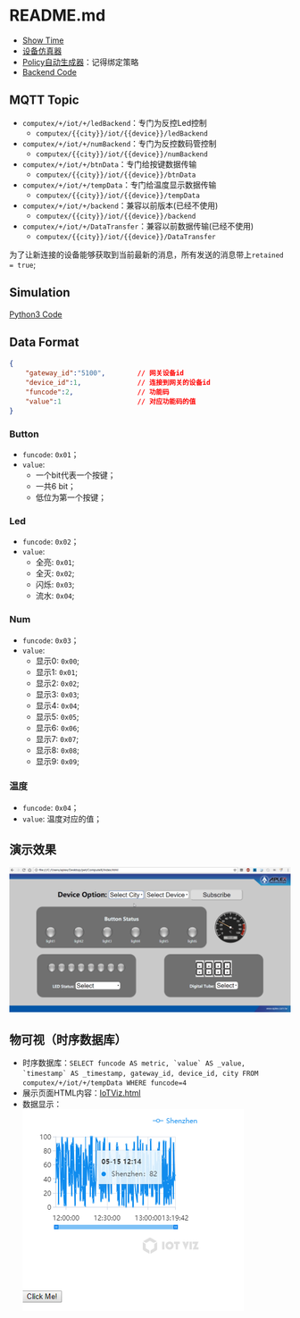 # README.md

* [Show Time](http://zorozeng.com/ComputeX/)  
* [设备仿真器](bin/python3)
* [Policy自动生成器](bin/python2)：记得绑定策略
* [Backend Code](https://github.com/Aplexchenfl/mqtt_message)

## MQTT Topic

* `computex/+/iot/+/ledBackend`：专门为反控Led控制
  * `computex/{{city}}/iot/{{device}}/ledBackend`
* `computex/+/iot/+/numBackend`：专门为反控数码管控制
  * `computex/{{city}}/iot/{{device}}/numBackend`
* `computex/+/iot/+/btnData`：专门给按键数据传输
  * `computex/{{city}}/iot/{{device}}/btnData`
* `computex/+/iot/+/tempData`：专门给温度显示数据传输
  * `computex/{{city}}/iot/{{device}}/tempData`
* `computex/+/iot/+/backend`：兼容以前版本(已经不使用)
  * `computex/{{city}}/iot/{{device}}/backend`
* `computex/+/iot/+/DataTransfer`：兼容以前数据传输(已经不使用)
  * `computex/{{city}}/iot/{{device}}/DataTransfer`

为了让新连接的设备能够获取到当前最新的消息，所有发送的消息带上`retained = true`;

## Simulation

[Python3 Code](https://github.com/ZengjfOS/ComputeX/tree/master/bin/python3)

## Data Format

```JSON
{
    "gateway_id":"5100",        // 网关设备id
    "device_id":1,              // 连接到网关的设备id
    "funcode":2,                // 功能码
    "value":1                   // 对应功能码的值
}
```

### Button

* `funcode`: `0x01`；
* `value`: 
  * 一个bit代表一个按键；
  * 一共6 bit；
  * 低位为第一个按键；

### Led

* `funcode`: `0x02`；
* `value`:
  * 全亮: `0x01`;
  * 全灭: `0x02`;
  * 闪烁: `0x03`;
  * 流水: `0x04`;

### Num

* `funcode`: `0x03`；
* `value`:
  * 显示0: `0x00`;
  * 显示1: `0x01`;
  * 显示2: `0x02`;
  * 显示3: `0x03`;
  * 显示4: `0x04`;
  * 显示5: `0x05`;
  * 显示6: `0x06`;
  * 显示7: `0x07`;
  * 显示8: `0x08`;
  * 显示9: `0x09`;

### 温度

* `funcode`: `0x04`；
* `value`: 温度对应的值；

## 演示效果

![./img/ComputeX.gif](./img/ComputeX.gif)

## 物可视（时序数据库）

* 时序数据库：``SELECT funcode AS metric, `value` AS _value, `timestamp` AS _timestamp, gateway_id, device_id, city FROM computex/+/iot/+/tempData WHERE funcode=4``
* 展示页面HTML内容：[IoTViz.html](./IoTViz.html)
* 数据显示：  
  ![./img/IoTViz.png](./img/IoTViz.png)

